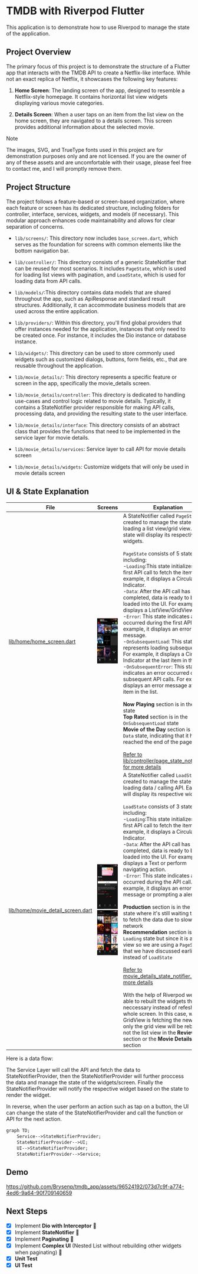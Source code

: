 # TMDB with Riverpod Flutter

This application is to demonstrate how to use Riverpod to manage the state of the application.

## Project Overview

The primary focus of this project is to demonstrate the structure of a Flutter app that interacts with the TMDB API to create a Netflix-like interface. While not an exact replica of Netflix, it showcases the following key features:

1. **Home Screen**: The landing screen of the app, designed to resemble a Netflix-style homepage. It contains horizontal list view widgets displaying various movie categories.

2. **Details Screen**: When a user taps on an item from the list view on the home screen, they are navigated to a details screen. This screen provides additional information about the selected movie.

> [!NOTE]
> The images, SVG, and TrueType fonts used in this project are for demonstration purposes only and are not licensed. If you are the owner of any of these assets and are uncomfortable with their usage, please feel free to contact me, and I will promptly remove them.


## Project Structure
The project follows a feature-based or screen-based organization, where each feature or screen has its dedicated structure, including folders for controller, interface, services, widgets, and models (if necessary). This modular approach enhances code maintainability and allows for clear separation of concerns.

- `lib/screens/`: This directory now includes `base_screen.dart`, which serves as the foundation for screens with common elements like the bottom navigation bar.
- `lib/controller/`: This directory consists of a generic StateNotifier that can be reused for most scenarios. It includes `PageState`, which is used for loading list views with pagination, and `LoadState`, which is used for loading data from API calls.
- `lib/models/`:This directory contains data models that are shared throughout the app, such as ApiResponse and standard result structures. Additionally, it can accommodate business models that are used across the entire application.
- `lib/providers/`: Within this directory, you'll find global providers that offer instances needed for the application, instances that only need to be created once. For instance, it includes the Dio instance or database instance. 
- `lib/widgets/`: This directory can be used to store commonly used widgets such as customized dialogs, buttons, form fields, etc., that are reusable throughout the application.

- `lib/movie_details/`:  This directory represents a specific feature or screen in the app, specifically the movie_details screen.
- `lib/movie_details/controller`: This directory is dedicated to handling use-cases and control logic related to movie details. Typically, it contains a StateNotifier provider responsible for making API calls, processing data, and providing the resulting state to the user interface.
- `lib/movie_details/interface`: This directory consists of an abstract class that provides the functions that need to be implemented in the service layer for movie details.
- `lib/movie_details/services`: Service layer to call API for movie details screen
- `lib/movie_details/widgets`: Customize widgets that will only be used in movie details screen

## UI & State Explanation

| File                                                                            | Screens                                                                                               | Explanation                                                                                                                                                                                                                                                                                                                                                                                                                                                                                                                                                                                                                                                                                                                                                                                                                                                                                                                                                                                                                                                                                                                                                                                                                                                                                                                                                                                                                                                                  |
|---------------------------------------------------------------------------------|-------------------------------------------------------------------------------------------------------|------------------------------------------------------------------------------------------------------------------------------------------------------------------------------------------------------------------------------------------------------------------------------------------------------------------------------------------------------------------------------------------------------------------------------------------------------------------------------------------------------------------------------------------------------------------------------------------------------------------------------------------------------------------------------------------------------------------------------------------------------------------------------------------------------------------------------------------------------------------------------------------------------------------------------------------------------------------------------------------------------------------------------------------------------------------------------------------------------------------------------------------------------------------------------------------------------------------------------------------------------------------------------------------------------------------------------------------------------------------------------------------------------------------------------------------------------------------------------|
| [lib/home/home_screen.dart](lib/home/home_screen.dart)                          | <img src="demo/paginating.png" width="300">                                                           | A StateNotifier called `PageState` is created to manage the state of loading a list view/grid view. Each state will display its respective widgets.<br/><br/>`PageState` consists of 5 states, including:<br/>-`Loading`:This state initializes the first API call to fetch the items. For example, it displays a Circular Indicator.<br/>-`Data`:  After the API call has been completed, data is ready to be loaded into the UI. For example, it displays a ListView/GridView.<br/>-`Error`: This state indicates an error occurred during the first API call. For example, it displays an error message.<br/>-`OnSubsequentLoad`: This state represents loading subsequent data. For example, it displays a Circular Indicator at the last item in the list.<br/>-`OnSubsequentError`: This state indicates an error occurred during subsequent API calls. For example, it displays an error message at the last item in the list.<br/><br/>**Now Playing** section is in the "`Data` state<br/>**Top Rated** section is in the `OnSubsequentLoad` state<br/> **Movie of the Day** section is in the `Data` state, indicating that it has reached the end of the page. <br/><br/>[Refer to lib/controller/page_state_notifier.dart for more details](https://github.com/Brysenp/tmdb_app/blob/develop/lib/controller/page_state_notifier.dart)                                                                                                                            |
| [lib/home/movie_detail_screen.dart](lib/movie_details/movie_detail_screen.dart) | <img src="demo/detail-paginating.png" width="300"> <img src="demo/detail-scrolldown.png" width="300"> | A StateNotifier called `LoadState` is created to manage the state of loading data / calling API. Each state will display its respective widgets.<br/><br/>`LoadState` consists of 3 states, including:<br/>-`Loading`:This state initializes the first API call to fetch the items. For example, it displays a Circular Indicator.<br/>-`Data`:  After the API call has been completed, data is ready to be loaded into the UI. For example, it displays a Text or perform navigating action.<br/>-`Error`: This state indicates an error occurred during the API call. For example, it displays an error message or prompting a alert dialog.<br/><br/>**Production** section is in the "`Loading` state where it's still waiting the API to fetch the data due to slow network<br/>**Recommendation** section is in the `Loading` state but since it is a grid view so we are using a `PageState` that we have discussed earlier instead of `LoadState`<br/> <br/>[Refer to movie_details_state_notifier.dart for more details](https://github.com/Brysenp/tmdb_app/blob/develop/lib/movie_details/controller/movie_detail_state_notifier.dart)<br/><br/>With the help of Riverpod we are able to rebuilt the widgets that are neccessary instead of refeshing the whole screen. In this case, when the GridView is fetching the new data, only the grid view will be rebuilt but not the list view in the **Review** section or the **Movie Details** on top section |

Here is a data flow:

The Service Layer will call the API and fetch the data to StateNotifierProvider, then the StateNotifierProvider will further proccess the data and manage the state of the widgets/screen. Finally the StateNotifierProvider will notify the respective widget based on the state to render the widget.

In reverse, when the user perform an action such as tap on a button, the UI can change the state of the StateNotifierProvider and call the function or API for the next action.

```mermaid
graph TD;
    Service-->StateNotifierProvider;
    StateNotifierProvider-->UI;
    UI-->StateNotifierProvider;
    StateNotifierProvider-->Service;
```

## Demo


https://github.com/Brysenp/tmdb_app/assets/96524192/073d7c9f-a774-4ed6-9a64-90f709140659



## Next Steps
- [x] Implement **Dio with Interceptor** :tada: <br>
- [x] Implement **StateNotifier** :tada:<br>
- [x] Implement **Paginating** :tada:<br>
- [x] Implement **Complex UI** (Nested List without rebuilding other widgets when paginating) :tada:<br>
- [x] **Unit Test** <br>
- [x] **UI Test** 
